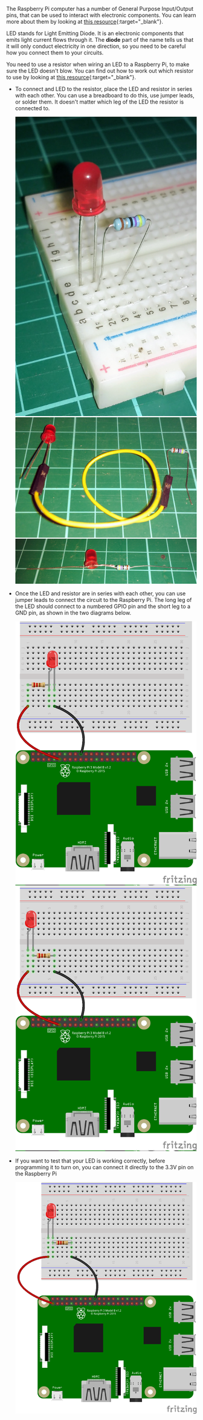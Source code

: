 The Raspberry Pi computer has a number of General Purpose Input/Output pins, that can be used to interact with electronic components. You can learn more about them by looking at [this resource](../rpi-gpio-pins){:target="_blank"}.

LED stands for Light Emitting Diode. It is an electronic components that emits light current flows through it. The **diode** part of the name tells us that it will only conduct electricity in one direction, so you need to be careful how you connect them to your circuits.

You need to use a resistor when wiring an LED to a Raspberry Pi, to make sure the LED doesn't blow. You can find out how to work out which resistor to use by looking at [this resource](../generic-physical-led-calcs){:target="_blank"}.

- To connect and LED to the resistor, place the LED and resistor in series with each other. You can use a breadboard to do this, use jumper leads, or solder them. It doesn't matter which leg of the LED the resistor is connected to.

	![breadboard](images/breadboard.jpg)
	![jumper](images/jumper.jpg)
	![solder](images/solder.jpg)

- Once the LED and resistor are in series with each other, you can use jumper leads to connect the circuit to the Raspberry Pi. The long leg of the LED should connect to a numbered GPIO pin and the short leg to a GND pin, as shown in the two diagrams below.

	![led1](images/led1.png)
	![led2](images/led2.png)

- If you want to test that your LED is working correctly, before programming it to turn on, you can connect it directly to the 3.3V pin on the Raspberry Pi

	![led3](images/led3.png)



